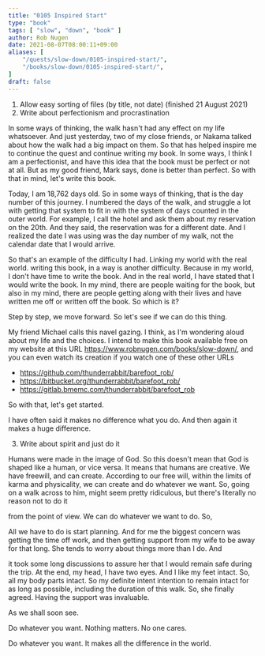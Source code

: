 ```yaml
---
title: "0105 Inspired Start"
type: "book"
tags: [ "slow", "down", "book" ]
author: Rob Nugen
date: 2021-08-07T08:00:11+09:00
aliases: [
    "/quests/slow-down/0105-inspired-start/",
    "/books/slow-down/0105-inspired-start/",
]
draft: false
---
```


1. Allow easy sorting of files (by title, not date) (finished 21 August 2021)
2. Write about perfectionism and procrastination

In some ways of thinking, the walk hasn't had any effect on my life whatsoever. And just yesterday, two of my close friends, or Nakama talked about how the walk had a big impact on them. So that has helped inspire me to continue the quest and continue writing my book. In some ways, I think I am a perfectionist, and have this idea that the book must be perfect or not at all. But as my good friend, Mark says, done is better than perfect. So with that in mind, let's write this book.

Today, I am 18,762 days old. So in some ways of thinking, that is the day number of this journey. I numbered the days of the walk, and struggle a lot with getting that system to fit in with the system of days counted in the outer world. For example, I call the hotel and ask them about my reservation on the 20th. And they said, the reservation was for a different date. And I realized the date I was using was the day number of my walk, not the calendar date that I would arrive.

So that's an example of the difficulty I had. Linking my world with the real world. writing this book, in a way is another difficulty. Because in my world, I don't have time to write the book. And in the real world, I have stated that I would write the book. In my mind, there are people waiting for the book, but also in my mind, there are people getting along with their lives and have written me off or written off the book. So which is it?

Step by step, we move forward. So let's see if we can do this thing.

My friend Michael calls this navel gazing. I think, as I'm wondering aloud about my life and the choices. I intend to make this book available free on my website at this URL https://www.robnugen.com/books/slow-down/, and you can even watch its creation if you watch one of these other URLs

* https://github.com/thunderrabbit/barefoot_rob/
* https://bitbucket.org/thunderrabbit/barefoot_rob/
* https://gitlab.bmemc.com/thunderrabbit/barefoot_rob

So with that, let's get started.

I have often said it makes no difference what you do.  And then again it makes a huge difference.

3. Write about spirit and just do it

Humans were made in the image of God. So this doesn't mean that God is shaped like a human, or vice versa. It means that humans are creative. We have freewill, and can create. According to our free will, within the limits of karma and physicality, we can create and do whatever we want. So, going on a walk across to him, might seem pretty ridiculous, but there's literally no reason not to do it

from the point of view. We can do whatever we want to do. So,

All we have to do is start planning. And for me the biggest concern was getting the time off work, and then getting support from my wife to be away for that long.  She tends to worry about things more than I do. And

it took some long discussions to assure her that I would remain safe during the trip. At the end, my head, I have two eyes. And I like my feet intact. So, all my body parts intact. So my definite intent intention to remain intact for as long as possible, including the duration of this walk. So, she finally agreed. Having the support was invaluable.

As we shall soon see. 


Do whatever you want.  Nothing matters.  No one cares.

Do whatever you want.  It makes all the difference in the world.
